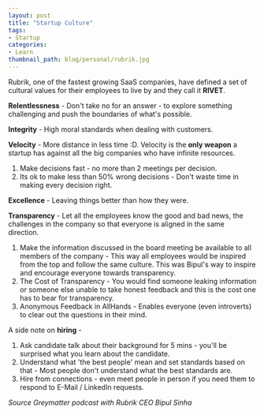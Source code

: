 ```yaml
---
layout: post
title: "Startup Culture"
tags:
- Startup
categories:
- Learn
thumbnail_path: blog/personal/rubrik.jpg
---
```


Rubrik, one of the fastest growing SaaS companies, have defined a set of cultural values for their employees to live by and they call it **RIVET**.

**Relentlessness** - Don't take no for an answer - to explore something challenging and push the boundaries of what's possible.

**Integrity** - High moral standards when dealing with customers.

**Velocity** - More distance in less time :D. Velocity is the **only weapon** a startup has against all the big companies who have infinite resources. 

1. Make decisions fast - no more than 2 meetings per decision.
2. Its ok to make less than 50% wrong decisions - Don't waste time in making every decision right.

**Excellence** - Leaving things better than how they were.

**Transparency** - Let all the employees know the good and bad news, the challenges in the company so that everyone is aligned in the same direction.

1. Make the information discussed in the board meeting be available to all members of the company - This way all employees would be inspired from the top and follow the same culture. This was Bipul's way to inspire and encourage everyone towards transparency.
2. The Cost of Transparency - You would find someone leaking information or someone else unable to take honest feedback and this is the cost one has to bear for transparency.
3. Anonymous Feedback in AllHands - Enables everyone (even introverts) to clear out the questions in their mind.

A side note on **hiring** - 

1. Ask candidate talk about their background for 5 mins - you'll be surprised what you learn about the candidate.
2. Understand what 'the best people' mean and set standards based on that - Most people don't understand what the best standards are.
3. Hire from connections - even meet people in person if you need them to respond to E-Mail / LinkedIn requests.

*Source Greymatter podcast with Rubrik CEO Bipul Sinha*